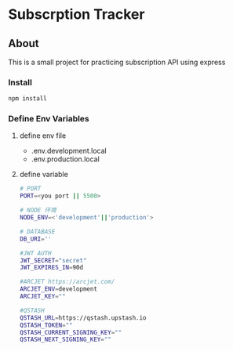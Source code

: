 # Subscrption Tracker

## About

This is a small project for practicing subscription API using express

### Install

```bash
npm install
```

### Define Env Variables

1.  define env file

    - .env.development.local
    - .env.production.local

2.  define variable

    ```bash
    # PORT
    PORT=<you port || 5500>

    # NODE 环境
    NODE_ENV=<'development'||'production'>

    # DATABASE
    DB_URI=''

    #JWT AUTH
    JWT_SECRET="secret"
    JWT_EXPIRES_IN=90d

    #ARCJET https://arcjet.com/
    ARCJET_ENV=development
    ARCJET_KEY=""

    #QSTASH
    QSTASH_URL=https://qstash.upstash.io
    QSTASH_TOKEN=""
    QSTASH_CURRENT_SIGNING_KEY=""
    QSTASH_NEXT_SIGNING_KEY=""
    ```
